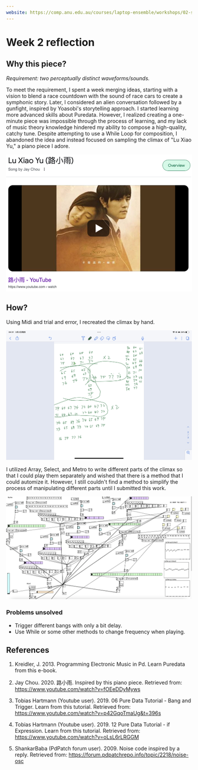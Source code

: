```yaml
---
website: https://comp.anu.edu.au/courses/laptop-ensemble/workshops/02-synthesis-1/
---
```


# Week 2 reflection

## Why this piece?
*Requirement: two perceptually distinct waveforms/sounds.*

To meet the requirement, I spent a week merging ideas, starting with a vision to blend a race countdown with the sound of race cars to create a symphonic story. Later, I considered an alien conversation followed by a gunfight, inspired by Yoasobi's storytelling approach. I started learning more advanced skills about Puredata. However, I realized creating a one-minute piece was impossible through the process of learning, and my lack of music theory knowledge hindered my ability to compose a high-quality, catchy tune. Despite attempting to use a While Loop for composition, I abandoned the idea and instead focused on sampling the climax of "Lu Xiao Yu," a piano piece I adore.

![ ALT](./materials/Screenshot-of-the-song.png)

## How?
Using Midi and trial and error, I recreated the climax by hand. 

![ ALT](./materials/Notes.jpeg)

I utilized Array, Select, and Metro to write different parts of the climax so that I could play them separately and wished that there is a method that I could automize it. However, I still couldn't find a method to simplify the process of manipulating different parts until I submitted this work.
 
![ ALT](./materials/Screenshot-of-PD.png)

### **Problems unsolved**
- Trigger different bangs with only a bit delay.
- Use While or some other methods to change frequency when playing.

## References
1. Kreidler, J. 2013. Programming Electronic Music in Pd. Learn Puredata from this e-book.

2. Jay Chou. 2020. 路小雨. Inspired by this piano piece. Retrieved from: https://www.youtube.com/watch?v=fOEeDDyMyws

3. Tobias Hartmann (Youtube user). 2019. 06 Pure Data Tutorial - Bang and Trigger. Learn from this tutorial. Retrieved from: https://www.youtube.com/watch?v=p42GqoTmaUg&t=396s

4. Tobias Hartmann (Youtube user). 2019. 12 Pure Data Tutorial - if Expression. Learn from this tutorial. Retrieved from: https://www.youtube.com/watch?v=oLsL6rLRGGM

5. ShankarBaba (PdPatch forum user). 2009. Noise code inspired by a reply. Retrieved from: https://forum.pdpatchrepo.info/topic/2218/noise-osc
